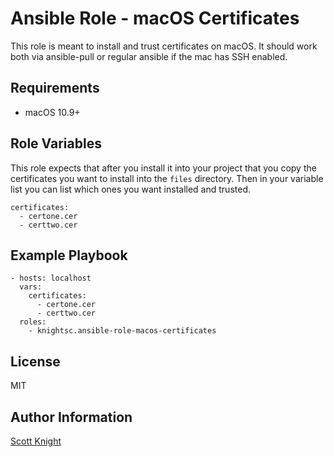 Ansible Role - macOS Certificates
=========

This role is meant to install and trust certificates on macOS. It should work
both via ansible-pull or regular ansible if the mac has SSH enabled.

Requirements
------------

* macOS 10.9+

Role Variables
--------------

This role expects that after you install it into your project that you copy the
certificates you want to install into the `files` directory. Then in your
variable list you can list which ones you want installed and trusted.

    certificates:
      - certone.cer
      - certtwo.cer

Example Playbook
----------------

    - hosts: localhost
      vars:
        certificates:
          - certone.cer
          - certtwo.cer
      roles:
        - knightsc.ansible-role-macos-certificates

License
-------

MIT

Author Information
------------------

[Scott Knight](https://github.com/knightsc)
